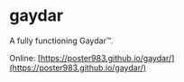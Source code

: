 # gaydar
A fully functioning Gaydar™. 


Online: [https://poster983.github.io/gaydar/](https://poster983.github.io/gaydar/)